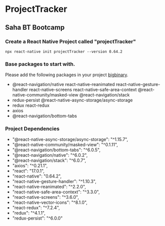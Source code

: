 # ProjectTracker 
## Saha BT Bootcamp

### Create a React Native Project called "projectTracker"
`npx react-native init projectTracker --version 0.64.2`
### Base packages to start with.
Please add the following packages in your project [bigbinary](https://www.bigbinary.com/learn-react-native/initial-repo-configurations#base-packages-to-start-with).
* @react-navigation/native react-native-reanimated react-native-gesture-handler react-native-screens react-native-safe-area-context @react-native-community/masked-view @react-navigation/stack
* redux-persist @react-native-async-storage/async-storage
* redux react-redux
* axios
* @react-navigation/bottom-tabs
### Project Dependencies
* "@react-native-async-storage/async-storage": "^1.15.7",
* "@react-native-community/masked-view": "^0.1.11",
* "@react-navigation/bottom-tabs": "^6.0.5",
* "@react-navigation/native": "^6.0.2",
* "@react-navigation/stack": "^6.0.7",
* "axios": "^0.21.1",
* "react": "17.0.1",
* "react-native": "0.64.2",
* "react-native-gesture-handler": "^1.10.3",
* "react-native-reanimated": "^2.2.0",
* "react-native-safe-area-context": "^3.3.0",
* "react-native-screens": "^3.6.0",
* "react-native-vector-icons": "^8.1.0",
* "react-redux": "^7.2.4",
* "redux": "^4.1.1",
* "redux-persist": "^6.0.0"
